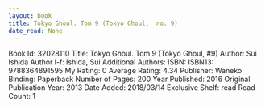 ```yaml
---
layout: book
title: Tokyo Ghoul. Tom 9 (Tokyo Ghoul,  no. 9)
date_read: None
---
```


Book Id: 32028110
Title: Tokyo Ghoul. Tom 9 (Tokyo Ghoul, #9)
Author: Sui Ishida
Author l-f: Ishida, Sui
Additional Authors: 
ISBN: 
ISBN13: 9788364891595
My Rating: 0
Average Rating: 4.34
Publisher: Waneko
Binding: Paperback
Number of Pages: 200
Year Published: 2016
Original Publication Year: 2013
Date Added: 2018/03/14
Exclusive Shelf: read
Read Count: 1


